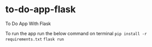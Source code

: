 # to-do-app-flask
To Do App With Flask

To run the app run the below command on terminal
```pip install -r requirements.txt```
```flask run```
